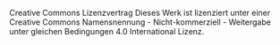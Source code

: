 Creative Commons Lizenzvertrag
Dieses Werk ist lizenziert unter einer Creative Commons Namensnennung - Nicht-kommerziell - Weitergabe unter gleichen Bedingungen 4.0 International Lizenz.
